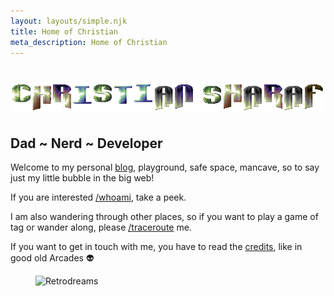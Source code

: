 ```yaml
---
layout: layouts/simple.njk
title: Home of Christian
meta_description: Home of Christian
---
```

<h1 class="centered"><img src="/src/img/christian_sharaf.png" alt="8Bit Logo: Christian Sharaf" title="Christian Sharaf"></h1>

<h2 class="centered">Dad ~ Nerd ~ Developer</h2>

Welcome to my personal <a href="/blog">blog</a>, playground, safe space, mancave, so to say just my little bubble in the big web!

If you are interested <a href="/whoami">/whoami</a>, take a peek.

I am also wandering through other places, so if you want to play a game of tag or wander along, please <a href="/traceroute">/traceroute</a> me.

If you want to get in touch with me, you have to read the <a href="/credits">credits</a>, like in good old Arcades 👽

<figure>
    <img src="/src/img/retrodreams.gif" alt="Retrodreams" title="Retrodreams">
</figure>